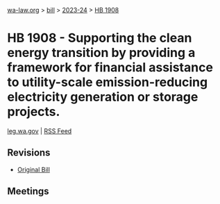 [wa-law.org](/) > [bill](/bill/) > [2023-24](/bill/2023-24/) > [HB 1908](/bill/2023-24/hb/1908/)

# HB 1908 - Supporting the clean energy transition by providing a framework for financial assistance to utility-scale emission-reducing electricity generation or storage projects.
[leg.wa.gov](https://app.leg.wa.gov/billsummary?BillNumber=1908&Year=2023&Initiative=false) | [RSS Feed](./rss.xml)

## Revisions
* [Original Bill](1/)

## Meetings